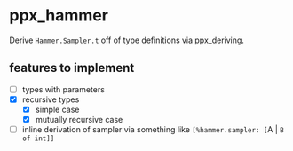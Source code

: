 # ppx_hammer

Derive `Hammer.Sampler.t` off of type definitions via ppx_deriving.

## features to implement

- [ ] types with parameters
- [x] recursive types
  - [x] simple case
  - [x] mutually recursive case
- [ ] inline derivation of sampler via something like `[%hammer.sampler: [`A | `B of int]]`